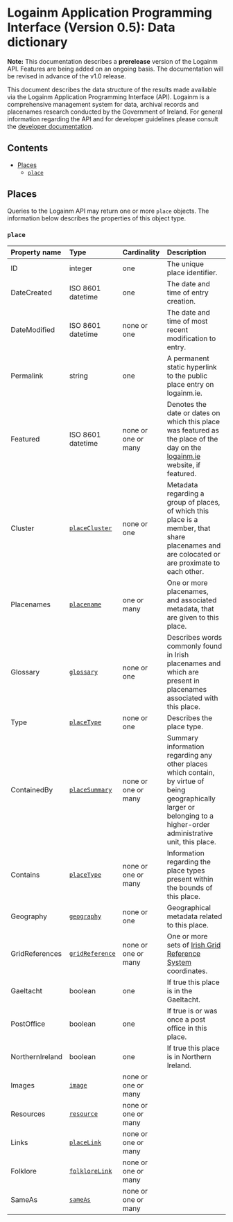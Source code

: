 # Logainm Application Programming Interface (Version 0.5): Data dictionary

**Note:** This documentation describes a **prerelease** version of the Logainm API. Features are being added on an ongoing basis. The documentation will be revised in advance of the v1.0 release.

This document describes the data structure of the results made available via the Logainm Application Programming Interface (API). Logainm is a comprehensive management system for data, archival records and placenames research conducted by the Government of Ireland. For general information regarding the API and for developer guidelines please consult the [developer documentation](https://github.com/gaois/LogainmAPI-docs/blob/master/README.md).

## Contents

- [Places](#places)
  - [`place`](#place)

## Places

Queries to the Logainm API may return one or more `place` objects. The information below describes the properties of this object type.

### `place`

| Property name   | Type                | Cardinality         | Description               |
| :-------------- | :------------------ | :------------------ | :------------------------ |
| ID              | integer             | one                 | The unique place identifier. |
| DateCreated     | ISO 8601 datetime   | one                 | The date and time of entry creation.  |
| DateModified    | ISO 8601 datetime   | none or one         | The date and time of most recent modification to entry.  |
| Permalink       | string              | one                 | A permanent static hyperlink to the public place entry on logainm.ie. |
| Featured        | ISO 8601 datetime   | none or one or many | Denotes the date or dates on which this place was featured as the place of the day on the [logainm.ie](https://www.logainm.ie) website, if featured. |
| Cluster         | [`placeCluster`](#placeCluster) | none or one | Metadata regarding a group of places, of which this place is a member, that share placenames and are colocated or are proximate to each other. |
| Placenames      | [`placename`](#placename) | one or many | One or more placenames, and associated metadata, that are given to this place. |
| Glossary        | [`glossary`](#glossary) | none or one | Describes words commonly found in Irish placenames and which are present in placenames associated with this place. |
| Type            | [`placeType`](#placeType) | none or one | Describes the place type. |
| ContainedBy     | [`placeSummary`](#placeSummary) | none or one or many | Summary information regarding any other places which contain, by virtue of being geographically larger or belonging to a higher-order administrative unit, this place. |
| Contains        | [`placeType`](#placeType) | none or one or many | Information regarding the place types present within the bounds of this place. |
| Geography       | [`geography`](#geography) | none or one | Geographical metadata related to this place. |
| GridReferences  | [`gridReference`](#gridReference) | none or one or many | One or more sets of [Irish Grid Reference System](https://www.osi.ie/resources/reference-information-2/irish-grid-reference-system/) coordinates. |
| Gaeltacht       | boolean             | one                 | If true this place is in the Gaeltacht. |
| PostOffice      | boolean             | one                 | If true is or was once a post office in this place. |
| NorthernIreland | boolean             | one                 | If true this place is in Northern Ireland. |
| Images          | [`image`](#image)   | none or one or many |  |
| Resources       | [`resource`](#resource) | none or one or many |  |
| Links           | [`placeLink`](#placeLink) | none or one or many |  |
| Folklore        | [`folkloreLink`](#folkloreLink) | none or one or many |  |
| SameAs          | [`sameAs`](#sameAs) | none or one or many |  |
